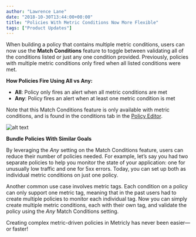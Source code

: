 ```yaml
---
author: "Lawrence Lane"
date: "2018-10-30T13:44:00+00:00"
title: "Policies With Metric Conditions Now More Flexible"
tags: ["Product Updates"]
---
```


When building a policy that contains multiple metric conditions, users can now use the **Match Conditions** feature to toggle between validating all of the conditions listed or just any one condition provided. Previously, policies with multiple metric conditions only fired when all listed conditions were met.

**How Policies Fire Using All vs Any:**

- **All**: Policy only fires an alert when all metric conditions are met
- **Any**: Policy fires an alert when at least one metric condition is met

Note that this Match Conditions feature is only available with metric conditions, and is found in the conditions tab in the [Policy Editor](/support/events/policies/policy-editor-2/).


![alt text](/wp-content/uploads/2018/10/Match-Conditions-on-Policies-2-768x304.png "post-image")


**Bundle Policies With Similar Goals**

By leveraging the *Any* setting on the Match Conditions feature, users can reduce their number of policies needed. For example, let’s say you had two separate policies to help you monitor the state of your application: one for unusually low traffic and one for 5xx errors. Today, you can set up both as individual metric conditions on just one policy.

Another common use case involves metric tags.  Each condition on a policy can only support one metric tag, meaning that in the past users had to create multiple policies to monitor each individual tag. Now you can simply create multiple metric conditions, each with their own tag, and validate the policy using the *Any* Match Conditions setting.

Creating complex metric-driven policies in Metricly has never been easier—or faster!